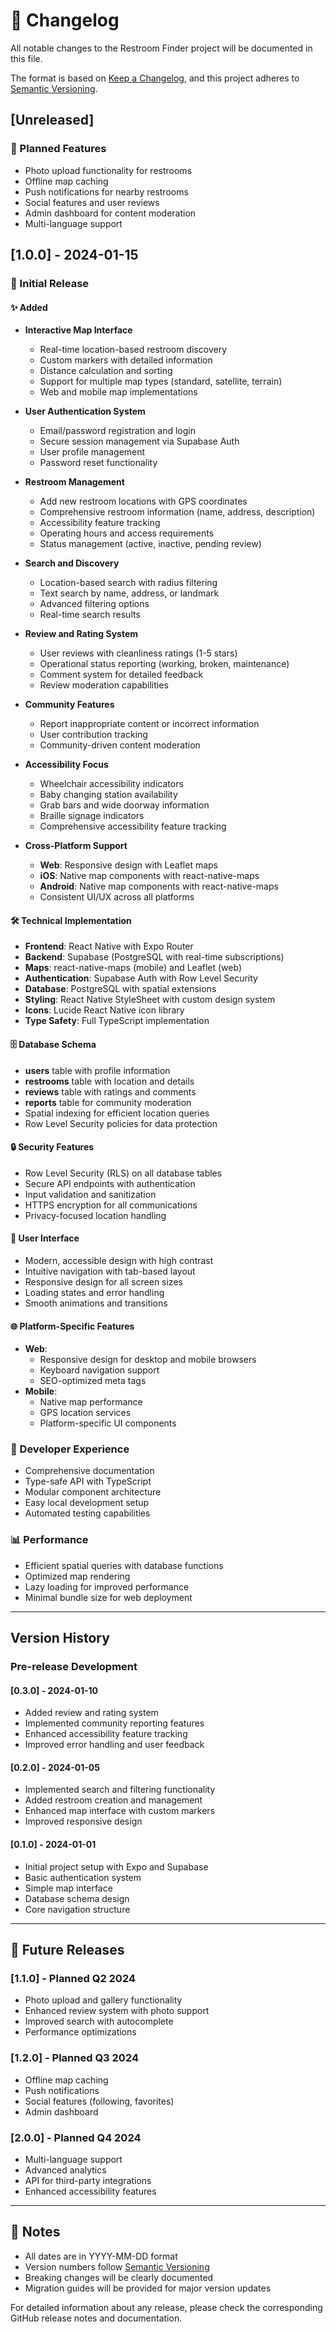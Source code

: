 # 📝 Changelog

All notable changes to the Restroom Finder project will be documented in this file.

The format is based on [Keep a Changelog](https://keepachangelog.com/en/1.0.0/),
and this project adheres to [Semantic Versioning](https://semver.org/spec/v2.0.0.html).

## [Unreleased]

### 🚀 Planned Features
- Photo upload functionality for restrooms
- Offline map caching
- Push notifications for nearby restrooms
- Social features and user reviews
- Admin dashboard for content moderation
- Multi-language support

## [1.0.0] - 2024-01-15

### 🎉 Initial Release

#### ✨ Added
- **Interactive Map Interface**
  - Real-time location-based restroom discovery
  - Custom markers with detailed information
  - Distance calculation and sorting
  - Support for multiple map types (standard, satellite, terrain)
  - Web and mobile map implementations

- **User Authentication System**
  - Email/password registration and login
  - Secure session management via Supabase Auth
  - User profile management
  - Password reset functionality

- **Restroom Management**
  - Add new restroom locations with GPS coordinates
  - Comprehensive restroom information (name, address, description)
  - Accessibility feature tracking
  - Operating hours and access requirements
  - Status management (active, inactive, pending review)

- **Search and Discovery**
  - Location-based search with radius filtering
  - Text search by name, address, or landmark
  - Advanced filtering options
  - Real-time search results

- **Review and Rating System**
  - User reviews with cleanliness ratings (1-5 stars)
  - Operational status reporting (working, broken, maintenance)
  - Comment system for detailed feedback
  - Review moderation capabilities

- **Community Features**
  - Report inappropriate content or incorrect information
  - User contribution tracking
  - Community-driven content moderation

- **Accessibility Focus**
  - Wheelchair accessibility indicators
  - Baby changing station availability
  - Grab bars and wide doorway information
  - Braille signage indicators
  - Comprehensive accessibility feature tracking

- **Cross-Platform Support**
  - **Web**: Responsive design with Leaflet maps
  - **iOS**: Native map components with react-native-maps
  - **Android**: Native map components with react-native-maps
  - Consistent UI/UX across all platforms

#### 🛠️ Technical Implementation
- **Frontend**: React Native with Expo Router
- **Backend**: Supabase (PostgreSQL with real-time subscriptions)
- **Maps**: react-native-maps (mobile) and Leaflet (web)
- **Authentication**: Supabase Auth with Row Level Security
- **Database**: PostgreSQL with spatial extensions
- **Styling**: React Native StyleSheet with custom design system
- **Icons**: Lucide React Native icon library
- **Type Safety**: Full TypeScript implementation

#### 🗄️ Database Schema
- **users** table with profile information
- **restrooms** table with location and details
- **reviews** table with ratings and comments
- **reports** table for community moderation
- Spatial indexing for efficient location queries
- Row Level Security policies for data protection

#### 🔒 Security Features
- Row Level Security (RLS) on all database tables
- Secure API endpoints with authentication
- Input validation and sanitization
- HTTPS encryption for all communications
- Privacy-focused location handling

#### 📱 User Interface
- Modern, accessible design with high contrast
- Intuitive navigation with tab-based layout
- Responsive design for all screen sizes
- Loading states and error handling
- Smooth animations and transitions

#### 🌐 Platform-Specific Features
- **Web**: 
  - Responsive design for desktop and mobile browsers
  - Keyboard navigation support
  - SEO-optimized meta tags
- **Mobile**:
  - Native map performance
  - GPS location services
  - Platform-specific UI components

### 🔧 Developer Experience
- Comprehensive documentation
- Type-safe API with TypeScript
- Modular component architecture
- Easy local development setup
- Automated testing capabilities

### 📊 Performance
- Efficient spatial queries with database functions
- Optimized map rendering
- Lazy loading for improved performance
- Minimal bundle size for web deployment

---

## Version History

### Pre-release Development

#### [0.3.0] - 2024-01-10
- Added review and rating system
- Implemented community reporting features
- Enhanced accessibility feature tracking
- Improved error handling and user feedback

#### [0.2.0] - 2024-01-05
- Implemented search and filtering functionality
- Added restroom creation and management
- Enhanced map interface with custom markers
- Improved responsive design

#### [0.1.0] - 2024-01-01
- Initial project setup with Expo and Supabase
- Basic authentication system
- Simple map interface
- Database schema design
- Core navigation structure

---

## 🚀 Future Releases

### [1.1.0] - Planned Q2 2024
- Photo upload and gallery functionality
- Enhanced review system with photo support
- Improved search with autocomplete
- Performance optimizations

### [1.2.0] - Planned Q3 2024
- Offline map caching
- Push notifications
- Social features (following, favorites)
- Admin dashboard

### [2.0.0] - Planned Q4 2024
- Multi-language support
- Advanced analytics
- API for third-party integrations
- Enhanced accessibility features

---

## 📝 Notes

- All dates are in YYYY-MM-DD format
- Version numbers follow [Semantic Versioning](https://semver.org/)
- Breaking changes will be clearly documented
- Migration guides will be provided for major version updates

For detailed information about any release, please check the corresponding GitHub release notes and documentation.